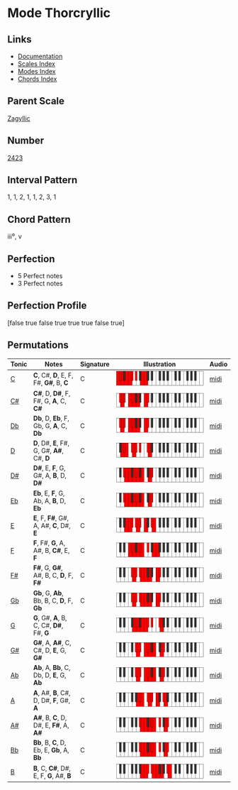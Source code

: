 # Mode Thorcryllic

## Links

- [Documentation](index.md)
- [Scales Index](Scales.md)
- [Modes Index](Modes.md)
- [Chords Index](Chords.md)

## Parent Scale

[Zagyllic](ScaleZagyllic.md)

## Number

[2423](https://ianring.com/musictheory/scales/2423)

## Interval Pattern

1, 1, 2, 1, 1, 2, 3, 1

## Chord Pattern

iii⁰, v

## Perfection

- 5 Perfect notes
- 3 Perfect notes

## Perfection Profile

[false true false true true true false true]

## Permutations

| Tonic | Notes | Signature | Illustration | Audio |
|-------|-------|-----------|--------------|-------|
| [C](ModeCNaturalThorcryllic.md) | **C**, C#, **D**, E, F, F#, **G#**, B, **C** | C | ![CNaturalThorcryllic](ModeCNaturalThorcryllic.png) | [midi](https://github.com/edipermadi/music/blob/main/docs/ModeCNaturalThorcryllic.mid?raw=true) |
| [C#](ModeCSharpThorcryllic.md) | **C#**, D, **D#**, F, F#, G, **A**, C, **C#** | C | ![CSharpThorcryllic](ModeCSharpThorcryllic.png) | [midi](https://github.com/edipermadi/music/blob/main/docs/ModeCSharpThorcryllic.mid?raw=true) |
| [Db](ModeDFlatThorcryllic.md) | **Db**, D, **Eb**, F, Gb, G, **A**, C, **Db** | C | ![DFlatThorcryllic](ModeDFlatThorcryllic.png) | [midi](https://github.com/edipermadi/music/blob/main/docs/ModeDFlatThorcryllic.mid?raw=true) |
| [D](ModeDNaturalThorcryllic.md) | **D**, D#, **E**, F#, G, G#, **A#**, C#, **D** | C | ![DNaturalThorcryllic](ModeDNaturalThorcryllic.png) | [midi](https://github.com/edipermadi/music/blob/main/docs/ModeDNaturalThorcryllic.mid?raw=true) |
| [D#](ModeDSharpThorcryllic.md) | **D#**, E, **F**, G, G#, A, **B**, D, **D#** | C | ![DSharpThorcryllic](ModeDSharpThorcryllic.png) | [midi](https://github.com/edipermadi/music/blob/main/docs/ModeDSharpThorcryllic.mid?raw=true) |
| [Eb](ModeEFlatThorcryllic.md) | **Eb**, E, **F**, G, Ab, A, **B**, D, **Eb** | C | ![EFlatThorcryllic](ModeEFlatThorcryllic.png) | [midi](https://github.com/edipermadi/music/blob/main/docs/ModeEFlatThorcryllic.mid?raw=true) |
| [E](ModeENaturalThorcryllic.md) | **E**, F, **F#**, G#, A, A#, **C**, D#, **E** | C | ![ENaturalThorcryllic](ModeENaturalThorcryllic.png) | [midi](https://github.com/edipermadi/music/blob/main/docs/ModeENaturalThorcryllic.mid?raw=true) |
| [F](ModeFNaturalThorcryllic.md) | **F**, F#, **G**, A, A#, B, **C#**, E, **F** | C | ![FNaturalThorcryllic](ModeFNaturalThorcryllic.png) | [midi](https://github.com/edipermadi/music/blob/main/docs/ModeFNaturalThorcryllic.mid?raw=true) |
| [F#](ModeFSharpThorcryllic.md) | **F#**, G, **G#**, A#, B, C, **D**, F, **F#** | C | ![FSharpThorcryllic](ModeFSharpThorcryllic.png) | [midi](https://github.com/edipermadi/music/blob/main/docs/ModeFSharpThorcryllic.mid?raw=true) |
| [Gb](ModeGFlatThorcryllic.md) | **Gb**, G, **Ab**, Bb, B, C, **D**, F, **Gb** | C | ![GFlatThorcryllic](ModeGFlatThorcryllic.png) | [midi](https://github.com/edipermadi/music/blob/main/docs/ModeGFlatThorcryllic.mid?raw=true) |
| [G](ModeGNaturalThorcryllic.md) | **G**, G#, **A**, B, C, C#, **D#**, F#, **G** | C | ![GNaturalThorcryllic](ModeGNaturalThorcryllic.png) | [midi](https://github.com/edipermadi/music/blob/main/docs/ModeGNaturalThorcryllic.mid?raw=true) |
| [G#](ModeGSharpThorcryllic.md) | **G#**, A, **A#**, C, C#, D, **E**, G, **G#** | C | ![GSharpThorcryllic](ModeGSharpThorcryllic.png) | [midi](https://github.com/edipermadi/music/blob/main/docs/ModeGSharpThorcryllic.mid?raw=true) |
| [Ab](ModeAFlatThorcryllic.md) | **Ab**, A, **Bb**, C, Db, D, **E**, G, **Ab** | C | ![AFlatThorcryllic](ModeAFlatThorcryllic.png) | [midi](https://github.com/edipermadi/music/blob/main/docs/ModeAFlatThorcryllic.mid?raw=true) |
| [A](ModeANaturalThorcryllic.md) | **A**, A#, **B**, C#, D, D#, **F**, G#, **A** | C | ![ANaturalThorcryllic](ModeANaturalThorcryllic.png) | [midi](https://github.com/edipermadi/music/blob/main/docs/ModeANaturalThorcryllic.mid?raw=true) |
| [A#](ModeASharpThorcryllic.md) | **A#**, B, **C**, D, D#, E, **F#**, A, **A#** | C | ![ASharpThorcryllic](ModeASharpThorcryllic.png) | [midi](https://github.com/edipermadi/music/blob/main/docs/ModeASharpThorcryllic.mid?raw=true) |
| [Bb](ModeBFlatThorcryllic.md) | **Bb**, B, **C**, D, Eb, E, **Gb**, A, **Bb** | C | ![BFlatThorcryllic](ModeBFlatThorcryllic.png) | [midi](https://github.com/edipermadi/music/blob/main/docs/ModeBFlatThorcryllic.mid?raw=true) |
| [B](ModeBNaturalThorcryllic.md) | **B**, C, **C#**, D#, E, F, **G**, A#, **B** | C | ![BNaturalThorcryllic](ModeBNaturalThorcryllic.png) | [midi](https://github.com/edipermadi/music/blob/main/docs/ModeBNaturalThorcryllic.mid?raw=true) |
